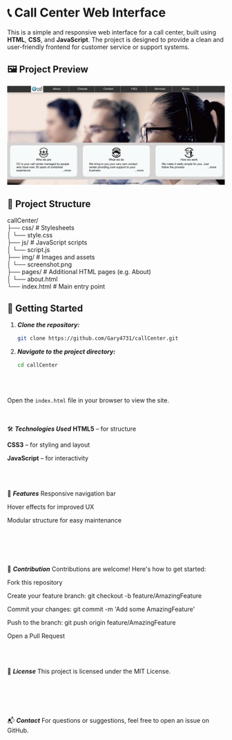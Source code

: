 # 📞 Call Center Web Interface

This is a simple and responsive web interface for a call center, built using **HTML**, **CSS**, and **JavaScript**. The project is designed to provide a clean and user-friendly frontend for customer service or support systems.

## 🖼️ Project Preview

![Call Center Screenshot](img/Screenshot.png)

## 📁 Project Structure

callCenter/<br>
├── css/ # Stylesheets<br>
│ └── style.css<br>
├── js/ # JavaScript scripts<br>
│ └── script.js<br>
├── img/ # Images and assets<br>
│ └── screenshot.png<br>
├── pages/ # Additional HTML pages (e.g. About)<br>
│ └── about.html<br>
└── index.html # Main entry point<br>


## 🚀 Getting Started

1. ***Clone the repository:***

   ```bash
   git clone https://github.com/Gary4731/callCenter.git


2. ***Navigate to the project directory:***

   ```bash
   cd callCenter


<br><br><br>Open the ```index.html``` file in your browser to view the site.<br><br><br>




🛠️  ***Technologies Used***
**HTML5** – for structure

**CSS3** – for styling and layout

**JavaScript** – for interactivity
<br><br><br><br>




🎯 ***Features***
Responsive navigation bar

Hover effects for improved UX

Modular structure for easy maintenance

<br><br><br><br>



🤝 ***Contribution***
Contributions are welcome! Here's how to get started:

Fork this repository

Create your feature branch: git checkout -b feature/AmazingFeature

Commit your changes: git commit -m 'Add some AmazingFeature'

Push to the branch: git push origin feature/AmazingFeature

Open a Pull Request
<br><br><br><br>



📄 ***License***
This project is licensed under the MIT License.

<br><br><br><br>


📬 ***Contact***
For questions or suggestions, feel free to open an issue on GitHub.